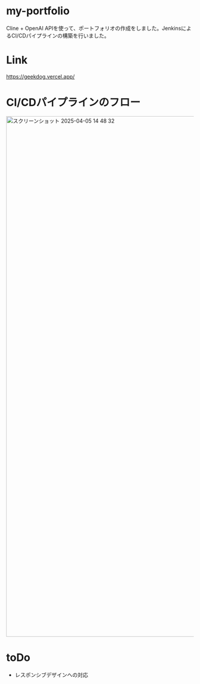 # my-portfolio
Cline + OpenAI APIを使って、ポートフォリオの作成をしました。JenkinsによるCI/CDパイプラインの構築を行いました。

# Link
https://geekdog.vercel.app/

# CI/CDパイプラインのフロー
<img width="1399" alt="スクリーンショット 2025-04-05 14 48 32" src="https://github.com/user-attachments/assets/48f38709-d384-431e-9e57-5a30c1c40927" />


# toDo
- レスポンシブデザインへの対応
